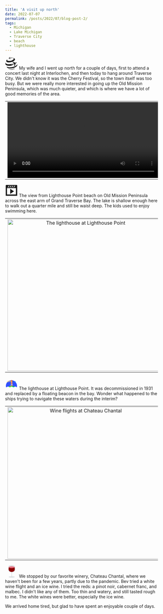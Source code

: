 ```yaml
---
title: 'A visit up north'
date: 2022-07-07
permalink: /posts/2022/07/blog-post-2/
tags:
  - Michigan
  - Lake Michigan
  - Traverse City
  - beach
  - lighthouse 
---
```



<p><svg xmlns="http://www.w3.org/2000/svg" aria-hidden="true" role="img" width="3em" height="3em" preserveAspectRatio="xMidYMid meet" viewBox="0 0 24 24"><path fill="currentColor" d="M2.609 6.266c.183-.246.424-.579.617-.817c.578-.656.653-.742 1.179-1.227c.156-.128.341-.282.522-.427c-1.335 1.13-1.505 2.381-.28 3.154c-.002 0-.002 0-.002.002c1.713 1.032 5.467.809 8.429-.513c2.869-1.28 3.928-3.111 2.512-4.199c-1.243-.233-2.725-.26-4.293-.05l-.163-.269l.135-.446c.922-.083 1.798-.063 2.554.066c.183.031.424.084.604.122c.348.085.537.136.764.209c.232.069.43.138.775.266c.338.133.484.193.755.328a8.308 8.308 0 0 1 .883.469c2.256 1.419.853 4.008-3.128 5.782c-3.97 1.768-9.029 2.046-11.296.644c-.001-.002-.004-.004-.01-.006h.004c-1.238-.784-1.368-1.922-.561-3.088zm10.329 9.92l-.032-1.594l-1.133-1.26c-3.743.848-7.422.666-9.468-.539c-.007-.008-.024-.016-.031-.024C1.116 12.056.83 11.136.917 10.136c-.271 1.463-.293 1.991-.254 3.243c.048.784.501 1.507 1.412 2.077l.007.008c2.181 1.356 6.725 1.65 10.856.722zm4.725 1.825c-5.283 2.119-11.895 2.244-14.767.283a8.195 8.195 0 0 0 1.252 2.098c2.636 1.8 8.705 1.685 13.552-.26c2.837-1.137 4.627-2.65 5.097-4.068l.132-.427c.313-1.082.372-1.983.422-2.785c-.057 1.741-2.108 3.721-5.688 5.159zM6.001 22.092c.166.158.688.799 3.333 1.507c.715.158 2.515.665 5.84-.072l.02-.303l-.263-.412c-3.085.73-6.512.486-8.93-.72zm7.634-12.609l2.809 2.129s.601.433.034.737c-.565.301-2.016 1.038-2.016 1.038l-1.433-.535l-.719.32l1.268 1.101l.01 1.713l.745-.331l.494-1.447s1.517-.584 2.119-.804c.605-.215.524.521.524.521l-.298 3.511l.99-.44l1.63-4.737s.864-.42 1.472-.789c.607-.369.815-.981.815-.981s-.592-.255-1.274-.05c-.682.203-1.571.565-1.571.565l-4.612-1.959l-.987.438zM7.692 2.747l1.907 1.519l.521-.078l-1.038-1.363s-.226-.282.078-.349c.306-.068 1.08-.226 1.08-.226l.582.465l.392-.058l-.444-.706l.234-.783l-.379.055l-.449.596s-.788.074-1.098.1c-.312.024-.178-.311-.178-.311L9.498 0l-.524.077l-1.38 2.009s-.46.084-.793.179c-.334.094-.51.352-.51.352s.245.198.59.191c.348-.007.811-.061.811-.061zm9.425 19.518l-1.234-.645l-.284.099l.731.654s.156.133-.008.204c-.164.07-.582.242-.582.242l-.345-.154l-.205.074l.287.306l-.028.447l.214-.074l.16-.363s.434-.129.607-.175c.172-.047.133.155.133.155L16.4 24l.285-.099l.559-1.276s.247-.097.424-.186s.247-.253.247-.253s-.157-.086-.351-.043c-.195.041-.447.122-.447.122z"/></svg>
My wife and I went up north for a couple of days, first to attend a concert last night at Interlochen, and then today to hang around Traverse City. We didn't know it was the Cherry Festival, so the town itself was too busy. But we were really more interested in going up the Old Mission Peninsula, which was much quieter, and which is where we have a lot of good memories of the area.</p>

<table border="0" width="700">
<td align="center" valign="center">
<video width="500" controls controlsList="nodownload"> <source src="/images/2022-07-07LighthousePoint1.MP4" type="video/mp4"></video>
</td>
</table>
<p>
<svg xmlns="http://www.w3.org/2000/svg" aria-hidden="true" role="img" width="3em" height="3em" preserveAspectRatio="xMidYMid meet" viewBox="0 0 20 20"><path fill="currentColor" d="M2 1h16c.55 0 1 .45 1 1v16l-18-.02V2c0-.55.45-1 1-1zm4 1L4 5h1l2-3H6zm4 0H9L7 5h1zm3 0h-1l-2 3h1zm3 0h-1l-2 3h1zm1 14V6H3v10h14zM8 7l6 4l-6 4V7z"/></svg>
The view from Lighthouse Point beach on Old Mission Peninsula across the east arm of Grand Traverse Bay. The lake is shallow enough here to walk out a quarter mile and still be waist deep. The kids used to enjoy swimming here.</p>
  
<table border="0" width="700">
<td align="center" valign="center">
<img src="/images/2022-07-7LighthousePoint5.JPG" alt="The lighthouse at Lighthouse Point" width="500">
</td>
</table>
<p>
<svg xmlns="http://www.w3.org/2000/svg" aria-hidden="true" role="img" width="3em" height="3em" preserveAspectRatio="xMidYMid meet" viewBox="0 0 32 32"><path fill="#304ffe" d="M3 24.967c2.25 0 2.25-1.485 4.5-1.485s2.25 1.485 4.5 1.485s2.25-1.485 4.5-1.485s2.251 1.485 4.5 1.485s2.25-1.485 4.5-1.485c2.132 0 2.239 1.332 4.147 1.474A14.264 14.264 0 0 0 19.094 7.885A14 14 0 0 0 2.347 18.632a14.606 14.606 0 0 0-.011 6.281a4.8 4.8 0 0 0 .675.054Z"/><path fill="#ffd54f" d="M14.626 9.316h3.643v3.44h-3.643Z"/><path fill="#fff176" d="M14.626 9.316h1.286v3.44h-1.286Z"/><ellipse cx="15.88" cy="10.167" fill="#fff176" rx=".857" ry="1.092"/><path fill="#f4511e" d="M14.541 8.922a1.886 1.886 0 1 1 3.771 0"/><path fill="#f4511e" d="M14.412 8.857h4.007a.251.251 0 0 1 0 .5h-4.007a.244.244 0 0 1-.246-.251a.251.251 0 0 1 .246-.249Z"/><path fill="#c5cae9" d="m14.1 23.351l.525-10.628h3.643l.472 10.1Z"/><path fill="none" d="m18.323 13.542l.139 2.818"/><path fill="#ff7043" d="m14.487 15.367l-.139 2.949l4.114-1.956l-.139-2.818Z"/><path fill="none" d="m18.6 19.124l.139 2.818"/><path fill="#ff7043" d="m14.2 21.221l-.15 2.949l4.693-2.228l-.143-2.818Z"/><path fill="#e64a19" d="M14.069 11.161h4.7v1.573h-4.7Z"/><path fill="#f4511e" d="M14.069 11.161h3.086v1.573h-3.086Z"/><path fill="#2979ff" d="M22.352 10.725a.925.925 0 0 1 .353.076a1.484 1.484 0 0 1 2.872-.393a1.016 1.016 0 0 1 0 2.031h-3.225a.85.85 0 0 1-.847-.863a.84.84 0 0 1 .847-.851Z"/><path fill="#448aff" d="M12.762 18.938a.706.706 0 0 1 .3.066a1.253 1.253 0 0 1 2.432-.339a.864.864 0 0 1 .086 1.726h-2.807a.717.717 0 0 1-.686-.754a.7.7 0 0 1 .675-.7Z"/><circle cx="19.769" cy="9.042" r=".15" fill="#fdd835"/><circle cx="4.576" cy="21.363" r=".15" fill="#fdd835"/><circle cx="5.979" cy="18.239" r=".15" fill="#fdd835"/><circle cx="6.922" cy="17.431" r=".15" fill="#fdd835"/><circle cx="10.897" cy="13.816" r=".15" fill="#fdd835"/><circle cx="23.466" cy="14.252" r=".15" fill="#fdd835"/><circle cx="29.434" cy="20.718" r=".15" fill="#fdd835"/><circle cx="8.379" cy="13.346" r=".15" fill="#fdd835"/><circle cx="21.795" cy="20.784" r=".15" fill="#fdd835"/><circle cx="26.391" cy="16.907" r=".15" fill="#fdd835"/><path fill="#ffe082" d="M14.691 9.261S7.565 8.245 7.544 8.245a15.735 15.735 0 0 0-4.715 4.806l11.851-1.769Z" opacity=".5"/><path fill="#00c853" d="M12.033 25c2.25 0 2.25-1.485 4.5-1.485S18.784 25 21.034 25c1.907 0 2.2-1.07 3.621-1.4a17.155 17.155 0 0 0-8.068-1.769a17.2 17.2 0 0 0-8.111 1.791c1.371.34 1.671 1.378 3.557 1.378Z"/><path fill="#64dd17" d="M12.044 24.978c2.25 0 2.25-1.485 4.5-1.485h.043l-.021-1.639A17.2 17.2 0 0 0 8.529 23.6c1.34.351 1.651 1.378 3.515 1.378Z"/></svg>
The lighthouse at Lighthouse Point. It was decommissioned in 1931 and replaced by a floating beacon in the bay. Wonder what happened to the ships trying to navigate these waters during the interim?</p>

<table border="0" width="700">
<td align="center" valign="center"> 
<img src="/images/2022-07-07ChateauChantal1.JPG" alt="Wine flights at Chateau Chantal" width="500">
</td>
</table>
<p>
<svg xmlns="http://www.w3.org/2000/svg" aria-hidden="true" role="img" width="3em" height="3em" preserveAspectRatio="xMidYMid meet" viewBox="0 0 64 64"><ellipse cx="33.15" cy="59.818" fill="#bac4c9" fill-opacity=".628" opacity=".7" rx="15.539" ry="4.181"/><path fill="#bac4c9" fill-opacity=".627" d="M33.2.094a16.674 7.633 0 0 0-16.057 5.611a16.674 7.633 0 0 0-.002.004c-.473.485-.696 1.449-.696 3.121c0 7.653-7.543 26.675 16.705 28.44c24.11-1.494 16.705-20.783 16.705-28.44c0-.256-.018-.454-.029-.678a16.674 7.633 0 0 0 .047-.423A16.674 7.633 0 0 0 33.199.094" opacity=".7"/><path fill="#8a0000" d="M33.16 11.37c-9.372 0-14.783-1.837-14.766.217c0 5.955-5.452 21.13 14.766 22.89c20.321-1.627 14.767-16.935 14.767-22.89c-.041-1.887-5.395-.217-14.767-.217"/><path fill="#bac4c9" fill-opacity=".627" d="M34.608 58.642c0 .646-.601 1.174-1.346 1.174c-.745 0-1.345-.527-1.345-1.174v-22.15c0-.647.601-1.174 1.346-1.174c.745 0 1.346.527 1.346 1.174v22.15" opacity=".7"/><path fill="#df2c43" d="M33.16 15.91c-6.62.002-14.874-2.494-14.766-4.609c.108-2.114 5.395-4.613 14.766-4.613c9.369 0 14.767 2.607 14.767 4.613c0 2.01-7.935 4.607-14.767 4.609" opacity=".6"/><path fill="#e37180" d="M33.16 6.688c-9.291 0-14.561 2.456-14.756 4.559a16.674 7.633 0 0 0 14.791 4.115a16.674 7.633 0 0 0 14.73-4.064c-.007-2.01-5.402-4.61-14.766-4.61"/></svg>
We stopped by our favorite winery, Chateau Chantal, where we haven't been for a few years, partly due to the pandemic. Bev tried a white wine flight and an ice wine. I tried the reds: a pinot noir, cabernet franc, and malbec. I didn't like any of them. Too thin and watery, and still tasted rough to me. The white wines were better, especially the ice wine.</p>
  
We arrived home tired, but glad to have spent an enjoyable couple of days.